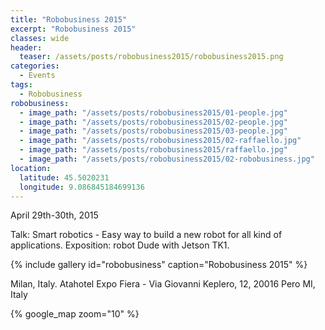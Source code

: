 ```yaml
---
title: "Robobusiness 2015"
excerpt: "Robobusiness 2015"
classes: wide
header:
  teaser: /assets/posts/robobusiness2015/robobusiness2015.png
categories:
  - Events
tags:
  - Robobusiness
robobusiness:
  - image_path: "/assets/posts/robobusiness2015/01-people.jpg"
  - image_path: "/assets/posts/robobusiness2015/02-people.jpg"
  - image_path: "/assets/posts/robobusiness2015/03-people.jpg"
  - image_path: "/assets/posts/robobusiness2015/02-raffaello.jpg"
  - image_path: "/assets/posts/robobusiness2015/raffaello.jpg"
  - image_path: "/assets/posts/robobusiness2015/02-robobusiness.jpg"
location:
  latitude: 45.5020231
  longitude: 9.086845184699136
---
```


April 29th-30th, 2015

Talk: Smart robotics - Easy way to build a new robot for all kind of applications. Exposition: robot Dude with Jetson TK1.

{% include gallery id="robobusiness" caption="Robobusiness 2015" %}

Milan, Italy. Atahotel Expo Fiera - Via Giovanni Keplero, 12, 20016 Pero MI, Italy

{% google_map zoom="10" %}